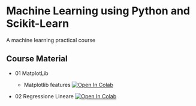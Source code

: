 # Machine Learning using Python and Scikit-Learn
A machine learning practical course

## Course Material

* 01 MatplotLib
    *  Matplotlib features [![Open In Colab](https://colab.research.google.com/assets/colab-badge.svg)](https://colab.research.google.com/github/visiont3lab/machine_learning/blob/master/01-Matplotlib/01_Matplotlib.ipynb)

* 02 Regressione Lineare [![Open In Colab](https://colab.research.google.com/assets/colab-badge.svg)](https://colab.research.google.com/github/visiont3lab/machine_learning/blob/master/01-Regressione/RegressioneLineare.ipynb)

